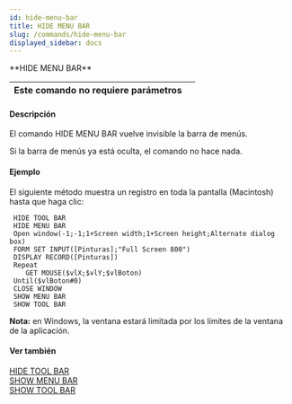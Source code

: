```yaml
---
id: hide-menu-bar
title: HIDE MENU BAR
slug: /commands/hide-menu-bar
displayed_sidebar: docs
---
```


<!--REF #_command_.HIDE MENU BAR.Syntax-->**HIDE MENU BAR**<!-- END REF-->
<!--REF #_command_.HIDE MENU BAR.Params-->
| Este comando no requiere parámetros |  |
| --- | --- |

<!-- END REF-->

#### Descripción 

<!--REF #_command_.HIDE MENU BAR.Summary-->El comando HIDE MENU BAR vuelve invisible la barra de menús.<!-- END REF--> 

Si la barra de menús ya está oculta, el comando no hace nada.

#### Ejemplo 

El siguiente método muestra un registro en toda la pantalla (Macintosh) hasta que haga clic: 

```4d
 HIDE TOOL BAR
 HIDE MENU BAR
 Open window(-1;-1;1+Screen width;1+Screen height;Alternate dialog box)
 FORM SET INPUT([Pinturas];"Full Screen 800")
 DISPLAY RECORD([Pinturas])
 Repeat
    GET MOUSE($vlX;$vlY;$vlBoton)
 Until($vlBoton#0)
 CLOSE WINDOW
 SHOW MENU BAR
 SHOW TOOL BAR
```

**Nota:** en Windows, la ventana estará limitada por los límites de la ventana de la aplicación. 

#### Ver también 

[HIDE TOOL BAR](hide-tool-bar.md)  
[SHOW MENU BAR](show-menu-bar.md)  
[SHOW TOOL BAR](show-tool-bar.md)  